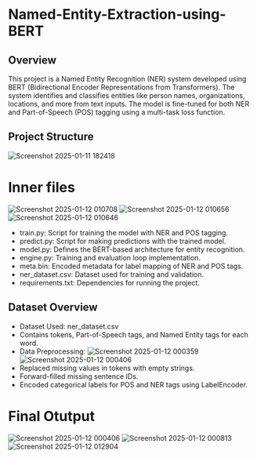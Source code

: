 # Named-Entity-Extraction-using-BERT

## Overview
This project is a Named Entity Recognition (NER) system developed using BERT (Bidirectional Encoder Representations from Transformers). The system identifies and classifies entities like person names, organizations, locations, and more from text inputs. The model is fine-tuned for both NER and Part-of-Speech (POS) tagging using a multi-task loss function.
## Project Structure
![Screenshot 2025-01-11 182418](https://github.com/user-attachments/assets/ec0e70e2-e60f-444b-90dc-448c59296cef)
# Inner files
![Screenshot 2025-01-12 010708](https://github.com/user-attachments/assets/b37889ef-8813-4b72-96e9-cceeca043f16)
![Screenshot 2025-01-12 010656](https://github.com/user-attachments/assets/15c93fe8-1fd8-42f8-b7ac-5e87176a77e3)
![Screenshot 2025-01-12 010646](https://github.com/user-attachments/assets/00c7cd84-fd20-486c-8a40-c3d68833e011)

* train.py: Script for training the model with NER and POS tagging.
* predict.py: Script for making predictions with the trained model.
* model.py: Defines the BERT-based architecture for entity recognition.
* engine.py: Training and evaluation loop implementation.
* meta.bin: Encoded metadata for label mapping of NER and POS tags.
* ner_dataset.csv: Dataset used for training and validation.
* requirements.txt: Dependencies for running the project.
## Dataset Overview
* Dataset Used: ner_dataset.csv
* Contains tokens, Part-of-Speech tags, and Named Entity tags for each word.
* Data Preprocessing:
 ![Screenshot 2025-01-12 000359](https://github.com/user-attachments/assets/e4e3179a-eb9c-4a3f-9f09-3f4cd31c738e)
![Screenshot 2025-01-12 000406](https://github.com/user-attachments/assets/8a8102cf-e55b-4cf2-bf84-fb360dbd0621)
* Replaced missing values in tokens with empty strings.
* Forward-filled missing sentence IDs.
* Encoded categorical labels for POS and NER tags using LabelEncoder.

# Final Otutput 
![Screenshot 2025-01-12 000406](https://github.com/user-attachments/assets/4ed94324-54ef-44e7-92dd-6ad3f248713f)
![Screenshot 2025-01-12 000813](https://github.com/user-attachments/assets/0352ac99-7702-4836-87d2-fd1020fa4f2b)
![Screenshot 2025-01-12 012904](https://github.com/user-attachments/assets/f09ed024-a71f-4e28-9532-6dc4f17ecc88)

